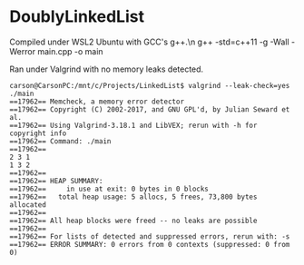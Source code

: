 # DoublyLinkedList

Compiled under WSL2 Ubuntu with GCC's g++.\n
g++ -std=c++11 -g -Wall -Werror main.cpp -o main

Ran under Valgrind with no memory leaks detected.

```console
carson@CarsonPC:/mnt/c/Projects/LinkedList$ valgrind --leak-check=yes ./main
==17962== Memcheck, a memory error detector
==17962== Copyright (C) 2002-2017, and GNU GPL'd, by Julian Seward et al.
==17962== Using Valgrind-3.18.1 and LibVEX; rerun with -h for copyright info
==17962== Command: ./main
==17962==
2 3 1
1 3 2
==17962==
==17962== HEAP SUMMARY:
==17962==     in use at exit: 0 bytes in 0 blocks
==17962==   total heap usage: 5 allocs, 5 frees, 73,800 bytes allocated
==17962==
==17962== All heap blocks were freed -- no leaks are possible
==17962==
==17962== For lists of detected and suppressed errors, rerun with: -s
==17962== ERROR SUMMARY: 0 errors from 0 contexts (suppressed: 0 from 0)
```

